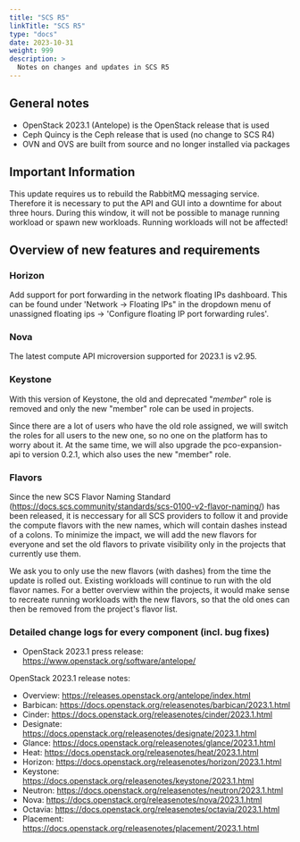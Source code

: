 ```yaml
---
title: "SCS R5"
linkTitle: "SCS R5"
type: "docs"
date: 2023-10-31
weight: 999
description: >
  Notes on changes and updates in SCS R5
---
```


## General notes 

- OpenStack 2023.1 (Antelope) is the OpenStack release that is used
- Ceph Quincy is the Ceph release that is used (no change to SCS R4)
- OVN and OVS are built from source and no longer installed via packages

## Important Information

This update requires us to rebuild the RabbitMQ messaging service. Therefore it is necessary to put the API and GUI into a downtime for about three hours. During this window, it will not be possible to manage running workload or spawn new workloads. Running workloads will not be affected!

## Overview of new features and requirements

### Horizon

Add support for port forwarding in the network floating IPs dashboard. This can be found under 'Network -> Floating IPs" in the dropdown menu of unassigned floating ips -> 'Configure floating IP port forwarding rules'.

### Nova

The latest compute API microversion supported for 2023.1 is v2.95.

### Keystone

With this version of Keystone, the old and deprecated "_member_" role is removed and only the new "member" role can be used in projects.

Since there are a lot of users who have the old role assigned, we will switch the roles for all users to the new one, so no one on the platform has to worry about it. At the same time, we will also upgrade the pco-expansion-api to version 0.2.1, which also uses the new "member" role.

### Flavors

Since the new SCS Flavor Naming Standard (https://docs.scs.community/standards/scs-0100-v2-flavor-naming/) has been released, it is neccessary for all SCS providers to follow it and provide the compute flavors with the new names, which will contain dashes instead of a colons. To minimize the impact, we will add the new flavors for everyone and set the old flavors to private visibility only in the projects that currently use them.

We ask you to only use the new flavors (with dashes) from the time the update is rolled out. Existing workloads will continue to run with the old flavor names. For a better overview within the projects, it would make sense to recreate running workloads with the new flavors, so that the old ones can then be removed from the project's flavor list.

### Detailed change logs for every component (incl. bug fixes)

- OpenStack 2023.1 press release: https://www.openstack.org/software/antelope/

OpenStack 2023.1 release notes:
- Overview: https://releases.openstack.org/antelope/index.html
- Barbican: https://docs.openstack.org/releasenotes/barbican/2023.1.html
- Cinder: https://docs.openstack.org/releasenotes/cinder/2023.1.html
- Designate: https://docs.openstack.org/releasenotes/designate/2023.1.html
- Glance: https://docs.openstack.org/releasenotes/glance/2023.1.html
- Heat: https://docs.openstack.org/releasenotes/heat/2023.1.html
- Horizon: https://docs.openstack.org/releasenotes/horizon/2023.1.html
- Keystone: https://docs.openstack.org/releasenotes/keystone/2023.1.html
- Neutron: https://docs.openstack.org/releasenotes/neutron/2023.1.html
- Nova: https://docs.openstack.org/releasenotes/nova/2023.1.html
- Octavia: https://docs.openstack.org/releasenotes/octavia/2023.1.html
- Placement: https://docs.openstack.org/releasenotes/placement/2023.1.html
 
